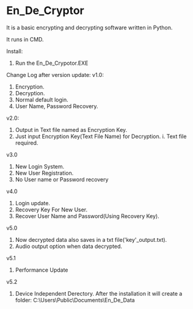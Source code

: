 # En_De_Cryptor
 It is a basic encrypting and decrypting software written in Python.
 
 It runs in CMD.
 
 Install:
 1. Run the En_De_Crypotor.EXE
 
 Change Log after version update:
 v1.0:
1. Encryption.
2. Decryption.
3. Normal default login.
4. User Name, Password Recovery.

v2.0:
1. Output in Text file named as Encryption Key.
2. Just input Encryption Key(Text File Name) for Decryption.
	i. Text file required.
 
v3.0
1. New Login System.
2. New User Registration.
3. No User name or Password recovery

v4.0
1. Login update.
2. Recovery Key For New User.
3. Recover User Name and Password(Using Recovery Key).

v5.0
1. Now decrypted data also saves in a txt file('key'_output.txt).
2. Audio output option when data decrypted.

v5.1
1. Performance Update

v5.2
1. Device Independent Derectory. After the installation it will create a folder: C:\\Users\\Public\\Documents\\En_De_Data
 
 
